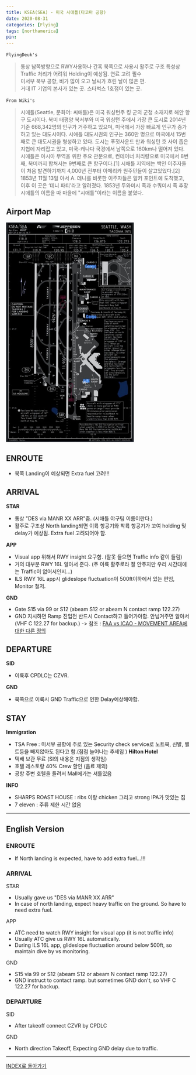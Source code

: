 ```yaml
---
title: KSEA(SEA) - 미국 시애틀(타코마 공항)
date: 2020-08-31
categories: [Flying]
tags: [northamerica]
pin:
---
```


`FlyingDeuk's`
>통상 남쪽방향으로 RWY사용하나 간혹 북쪽으로 사용시 활주로 구조 특성상 Traffic 처리가 어려워 Holding이 예상됨. 연료 고려 필수<br>
미서부 북부 공항, 비가 많이 오고 날씨가 흐린 날이 많은 편. <br>
거대 IT 기업의 본사가 있는 곳. 스타벅스 1호점이 있는 곳. <br>

`From Wiki's`
>시애틀(Seattle, 문화어: 씨애틀)은 미국 워싱턴주 킹 군의 군청 소재지로 해안 항구 도시이다. 북미 태평양 북서부와 미국 워싱턴 주에서 가장 큰 도시로 2014년 기준 668,342명의 인구가 거주하고 있으며, 미국에서 가장 빠르게 인구가 증가하고 있는 대도시이다. 시애틀 대도시권의 인구는 360만 명으로 미국에서 15번째로 큰 대도시권을 형성하고 있다. 도시는 푸젓사운드 만과 워싱턴 호 사이 좁은 지협에 자리잡고 있고, 미국-캐나다 국경에서 남쪽으로 160km나 떨어져 있다. 시애틀은 아시아 무역을 위한 주요 관문으로, 컨테이너 처리량으로 미국에서 8번째, 북미까지 합쳐서는 9번째로 큰 항구이다.[1]
시애틀 지역에는 백인 이주자들이 처음 발견하기까지 4,000년 전부터 아메리카 원주민들이 살고있었다.[2] 1853년 11월 13일 아서 A. 데니를 비롯한 이주자들은 알키 포인트에 도착했고, 이후 이 곳은 ‘데니 파티’라고 알려졌다. 1853년 두와미시 족과 수쿼미시 족 추장 시애틀의 이름을 따 마을에 "시애틀"이라는 이름을 붙였다.


## Airport Map
![sea](/img/flying/airport/sea_ap.jpg)

## ENROUTE
- 북쪽 Landing이 예상되면 Extra fuel 고려!!!

## ARRIVAL
**STAR**
- 통상 "DES via MANR XX ARR"줌. (시애틀 야구팀 이름이란다.)
- 활주로 구조상 North landing되면 이륙 항공기와 착륙 항공기가 꼬여 holding 및 delay가 예상됨. Extra fuel 고려되어야 함.

**APP**
- Visual app 위해서 RWY insight 요구함. (잘못 들으면 Traffic info 같이 들림)
- 거의 대부분 RWY 16L 알아서 준다. (주 이륙 활주로라 잘 안주지만 우리 시간대에는 Traffic이 없어서인지...)
- ILS RWY 16L app시 glideslope fluctuation이 500ft이하에서 있는 편임, Monitor 철저.

**GND**
- Gate S15 via 99 or S12 (abeam S12 or abeam N contact ramp 122.27)
- GND 지시하면 Ramp 진입전 반드시 Contact하고 들어가야함. 안넘겨주면 알아서 (VHF C 122.27 for backup.) -> 참조 : [FAA vs ICAO - MOVEMENT AREA에 대한 다른 정의](/posts/movement/)


## DEPARTURE
**SID**
- 이륙후 CPDLC는 CZVR.

**GND**
- 북쪽으로 이륙시 GND Traffic으로 인한 Delay예상해야함.

## STAY
**Immigration**
- TSA Free : 미서부 공항에 주로 있는 Security check service로 노트북, 신발, 벨트등을 빼지않아도 된다고 함.(점점 늘어나는 추세임
  )
**Hilton Hotel**
- 택배 보관 무료 (SI의 내용은 지점의 생각임)
- 호텔 레스토랑 40% Crew 할인 (음료 제외)
- 공항 주변 호텔을 들려서 Mall에가는 셔틀있음

**INFO**
- SHARPS ROAST HOUSE : ribs 이랑 chicken 그리고 strong IPA가 맛있는 집
- 7 eleven : 주류 제한 시간 없음

-------
## English Version

### ENROUTE
- If North landing is expected, have to add extra fuel...!!!

### ARRIVAL
STAR
- Usually gave us "DES via MANR XX ARR"
- In case of north landing, expect heavy traffic on the ground. So have to need extra fuel.

APP
- ATC need to watch RWY insight for visual app (it is not traffic info)
- Usually ATC give us RWY 16L automatically.
- During ILS 16L app, glideslope fluctuation around below 500ft, so maintain dive by vs monitoring.


GND
- S15 via 99 or S12 (abeam S12 or abeam N contact ramp 122.27)
- GND instruct to contact ramp. but sometimes GND don't, so VHF C 122.27 for backup.

### DEPARTURE
SID
- After takeoff connect CZVR by CPDLC

GND
- North direction Takeoff, Expecting GND delay due to traffic.

----

[INDEX로 돌아가기](/posts/NorthAmerica/)
